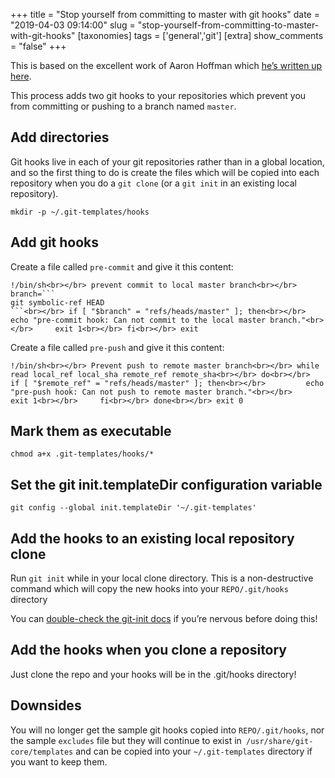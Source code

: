 +++
title = "Stop yourself from committing to master with git hooks"
date = "2019-04-03 09:14:00"
slug = "stop-yourself-from-committing-to-master-with-git-hooks"
[taxonomies]
tags = ['general','git']
[extra]
show_comments = "false"
+++

This is based on the excellent work of Aaron Hoffman which [he’s written up here](https://aaron-hoffman.blogspot.com/2017/04/git-protect-local-master-branch-commit-push.html).

This process adds two git hooks to your repositories which prevent you from committing or pushing to a branch named `master`.

Add directories
---------------

Git hooks live in each of your git repositories rather than in a global location, and so the first thing to do is create the files which will be copied into each repository when you do a `git clone` (or a `git init` in an existing local repository).

```
mkdir -p ~/.git-templates/hooks
```

Add git hooks
-------------

Create a file called `pre-commit` and give it this content:

```
!/bin/sh<br></br> prevent commit to local master branch<br></br> branch=```
git symbolic-ref HEAD
```<br></br> if [ "$branch" = "refs/heads/master" ]; then<br></br>     echo "pre-commit hook: Can not commit to the local master branch."<br></br>     exit 1<br></br> fi<br></br> exit 
```

Create a file called `pre-push` and give it this content:

```
!/bin/sh<br></br> Prevent push to remote master branch<br></br> while read local_ref local_sha remote_ref remote_sha<br></br> do<br></br>     if [ "$remote_ref" = "refs/heads/master" ]; then<br></br>         echo "pre-push hook: Can not push to remote master branch."<br></br>         exit 1<br></br>     fi<br></br> done<br></br> exit 0
```

Mark them as executable
-----------------------

```
chmod a+x .git-templates/hooks/*
```

Set the git init.templateDir configuration variable
---------------------------------------------------

`git config --global init.templateDir '~/.git-templates'`

Add the hooks to an existing local repository clone
---------------------------------------------------

Run `git init` while in your local clone directory. This is a non-destructive command which will copy the new hooks into your `REPO/.git/hooks` directory

You can [double-check the git-init docs](https://git-scm.com/docs/git-init) if you’re nervous before doing this!

Add the hooks when you clone a repository
-----------------------------------------

Just clone the repo and your hooks will be in the .git/hooks directory!

Downsides
---------

You will no longer get the sample git hooks copied into `REPO/.git/hooks`, nor the sample `excludes` file but they will continue to exist in` /usr/share/git-core/templates` and can be copied into your `~/.git-templates` directory if you want to keep them.
